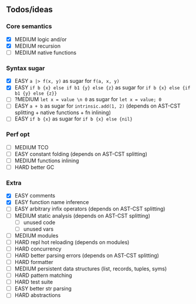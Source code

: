## Todos/ideas

### Core semantics
* [x] MEDIUM logic and/or
* [x] MEDIUM recursion
* [ ] MEDIUM native functions

### Syntax sugar
* [X] EASY `a |> f(x, y)` as sugar for `f(a, x, y)`
* [X] EASY `if b {x} else if b1 {y} else {z}` as sugar for `if b {x} else {if b1 {y} else {z}}`
* [ ] ?MEDIUM `let x = value \n 0` as sugar for `let x = value; 0`
* [ ] EASY `a + b` as sugar for `intrinsic.add(1, 2)` (depends on AST-CST splitting + native functions + fn inlining)
* [ ] EASY `if b {x}` as sugar for `if b {x} else {nil}`

### Perf opt
* [ ] MEDIUM TCO
* [ ] EASY constant folding (depends on AST-CST splitting)
* [ ] MEDIUM functions inlining
* [ ] HARD better GC

### Extra
* [x] EASY comments
* [x] EASY function name inference
* [ ] EASY arbitrary infix operators (depends on AST-CST splitting)
* [ ] MEDIUM static analysis (depends on AST-CST splitting)
  * [ ] unused code
  * [ ] unused vars
* [ ] MEDIUM modules
* [ ] HARD repl hot reloading (depends on modules)
* [ ] HARD concurrency
* [ ] HARD better parsing errors (depends on AST-CST splitting)
* [ ] HARD formatter
* [ ] MEDIUM persistent data structures (list, records, tuples, syms) 
* [ ] HARD pattern matching
* [ ] HARD test suite
* [ ] EASY better str parsing
* [ ] HARD abstractions
